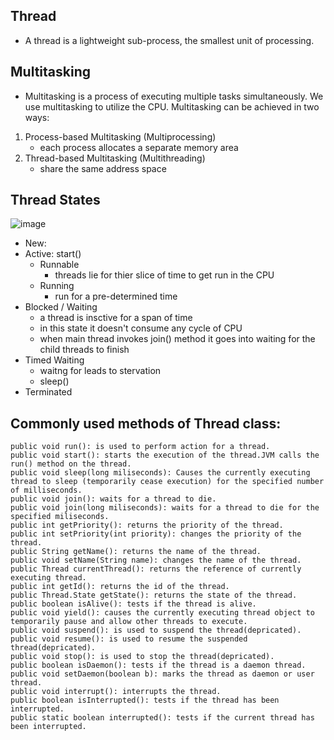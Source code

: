 
## Thread

* A thread is a lightweight sub-process, the smallest unit of processing.

## Multitasking
* Multitasking is a process of executing multiple tasks simultaneously. We use multitasking to utilize the CPU. Multitasking can be achieved in two ways:
1. Process-based Multitasking (Multiprocessing)
     * each process allocates a separate memory area
2. Thread-based Multitasking (Multithreading)
     * share the same address space

## Thread States

![image](https://github.com/HJ4263/JU/assets/143291338/75fe2b2a-1609-4333-b965-4d46986a6259)
 
  * New: 
  * Active: start()
    * Runnable
      * threads lie for thier slice of time to get run in the CPU
    * Running
      * run for a pre-determined time
  * Blocked / Waiting
    * a thread is insctive for a span of time
    * in this state it doesn't consume any cycle of CPU
    * when main thread invokes join() method it goes into waiting for the child threads to finish
  * Timed Waiting
    * waitng for leads to stervation
    * sleep()
  * Terminated

## Commonly used methods of Thread class:
    public void run(): is used to perform action for a thread.
    public void start(): starts the execution of the thread.JVM calls the run() method on the thread.
    public void sleep(long miliseconds): Causes the currently executing thread to sleep (temporarily cease execution) for the specified number of milliseconds.
    public void join(): waits for a thread to die.
    public void join(long miliseconds): waits for a thread to die for the specified miliseconds.
    public int getPriority(): returns the priority of the thread.
    public int setPriority(int priority): changes the priority of the thread.
    public String getName(): returns the name of the thread.
    public void setName(String name): changes the name of the thread.
    public Thread currentThread(): returns the reference of currently executing thread.
    public int getId(): returns the id of the thread.
    public Thread.State getState(): returns the state of the thread.
    public boolean isAlive(): tests if the thread is alive.
    public void yield(): causes the currently executing thread object to temporarily pause and allow other threads to execute.
    public void suspend(): is used to suspend the thread(depricated).
    public void resume(): is used to resume the suspended thread(depricated).
    public void stop(): is used to stop the thread(depricated).
    public boolean isDaemon(): tests if the thread is a daemon thread.
    public void setDaemon(boolean b): marks the thread as daemon or user thread.
    public void interrupt(): interrupts the thread.
    public boolean isInterrupted(): tests if the thread has been interrupted.
    public static boolean interrupted(): tests if the current thread has been interrupted.


